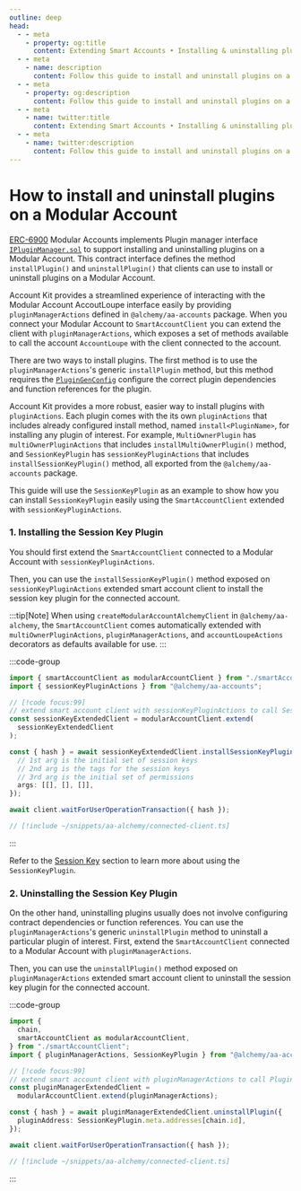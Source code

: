 ```yaml
---
outline: deep
head:
  - - meta
    - property: og:title
      content: Extending Smart Accounts • Installing & uninstalling plugins on a Modular Account
  - - meta
    - name: description
      content: Follow this guide to install and uninstall plugins on a Modular Account with Account Kit, a vertically integrated stack for building apps that support ERC-4337 and ERC-6900.
  - - meta
    - property: og:description
      content: Follow this guide to install and uninstall plugins on a Modular Account with Account Kit, a vertically integrated stack for building apps that support ERC-4337 and ERC-6900.
  - - meta
    - name: twitter:title
      content: Extending Smart Accounts • Installing & uninstalling plugins on a Modular Account
  - - meta
    - name: twitter:description
      content: Follow this guide to install and uninstall plugins on a Modular Account with Account Kit, a vertically integrated stack for building apps that support ERC-4337 and ERC-6900.
---
```


# How to install and uninstall plugins on a Modular Account

[ERC-6900](https://eips.ethereum.org/EIPS/eip-6900) Modular Accounts implements Plugin manager interface [`IPluginManager.sol`](https://eips.ethereum.org/EIPS/eip-6900#ipluginmanagersol) to support installing and uninstalling plugins on a Modular Account. This contract interface defines the method `installPlugin()` and `uninstallPlugin()` that clients can use to install or uninstall plugins on a Modular Account.

Account Kit provides a streamlined experience of interacting with the Modular Account AccoutLoupe interface easily by providing `pluginManagerActions` defined in `@alchemy/aa-accounts` package. When you connect your Modular Account to `SmartAccountClient` you can extend the client with `pluginManagerActions`, which exposes a set of methods available to call the account `AccountLoupe` with the client connected to the account.

There are two ways to install plugins. The first method is to use the `pluginManagerActions`'s generic `installPlugin` method, but this method requires the [`PluginGenConfig`](https://github.com/alchemyplatform/aa-sdk/blob/a9a11ec23b1084fa43edaa3cb933ff36318ca573/packages/accounts/plugindefs/types.ts) configure the correct plugin dependencies and function references for the plugin.

Account Kit provides a more robust, easier way to install plugins with `pluginActions`. Each plugin comes with the its own `pluginActions` that includes already configured install method, named `install<PluginName>`, for installing any plugin of interest. For example, `MultiOwnerPlugin` has `multiOwnerPluginActions` that includes `installMultiOwnerPlugin()` method, and `SessionKeyPlugin` has `sessionKeyPluginActions` that includes `installSessionKeyPlugin()` method, all exported from the `@alchemy/aa-accounts` package.

This guide will use the `SessionKeyPlugin` as an example to show how you can install `SessionKeyPlugin` easily using the `SmartAccountClient` extended with `sessionKeyPluginActions`.

### 1. Installing the Session Key Plugin

You should first extend the `SmartAccountClient` connected to a Modular Account with `sessionKeyPluginActions`.

Then, you can use the `installSessionKeyPlugin()` method exposed on `sessionKeyPluginActions` extended smart account client to install the session key plugin for the connected account.

:::tip[Note]
When using `createModularAccountAlchemyClient` in `@alchemy/aa-alchemy`, the `SmartAccountClient` comes automatically extended with `multiOwnerPluginActions`, `pluginManagerActions`, and `accountLoupeActions` decorators as defaults available for use.
:::

:::code-group

```ts [example.ts]
import { smartAccountClient as modularAccountClient } from "./smartAccountClient";
import { sessionKeyPluginActions } from "@alchemy/aa-accounts";

// [!code focus:99]
// extend smart account client with sessionKeyPluginActions to call SessionKeyPlugin methods
const sessionKeyExtendedClient = modularAccountClient.extend(
  sessionKeyExtendedClient
);

const { hash } = await sessionKeyExtendedClient.installSessionKeyPlugin({
  // 1st arg is the initial set of session keys
  // 2nd arg is the tags for the session keys
  // 3rd arg is the initial set of permissions
  args: [[], [], []],
});

await client.waitForUserOperationTransaction({ hash });
```

```ts [smartAccountClient.ts]
// [!include ~/snippets/aa-alchemy/connected-client.ts]
```

:::

Refer to the [Session Key](/using-smart-accounts/session-keys/) section to learn more about using the `SessionKeyPlugin`.

### 2. Uninstalling the Session Key Plugin

On the other hand, uninstalling plugins usually does not involve configuring contract dependencies or function references. You can use the `pluginManagerActions`'s generic `uninstallPlugin` method to uninstall a particular plugin of interest.
First, extend the `SmartAccountClient` connected to a Modular Account with `pluginManagerActions`.

Then, you can use the `uninstallPlugin()` method exposed on `pluginManagerActions` extended smart account client to uninstall the session key plugin for the connected account.

:::code-group

```ts [example.ts]
import {
  chain,
  smartAccountClient as modularAccountClient,
} from "./smartAccountClient";
import { pluginManagerActions, SessionKeyPlugin } from "@alchemy/aa-accounts";

// [!code focus:99]
// extend smart account client with pluginManagerActions to call PluginManager action methods
const pluginManagerExtendedClient =
  modularAccountClient.extend(pluginManagerActions);

const { hash } = await pluginManagerExtendedClient.uninstallPlugin({
  pluginAddress: SessionKeyPlugin.meta.addresses[chain.id],
});

await client.waitForUserOperationTransaction({ hash });
```

```ts [smartAccountClient.ts]
// [!include ~/snippets/aa-alchemy/connected-client.ts]
```

:::
